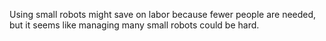 Using small robots might save on labor because fewer people are needed, but it seems like managing many small robots could be hard.
